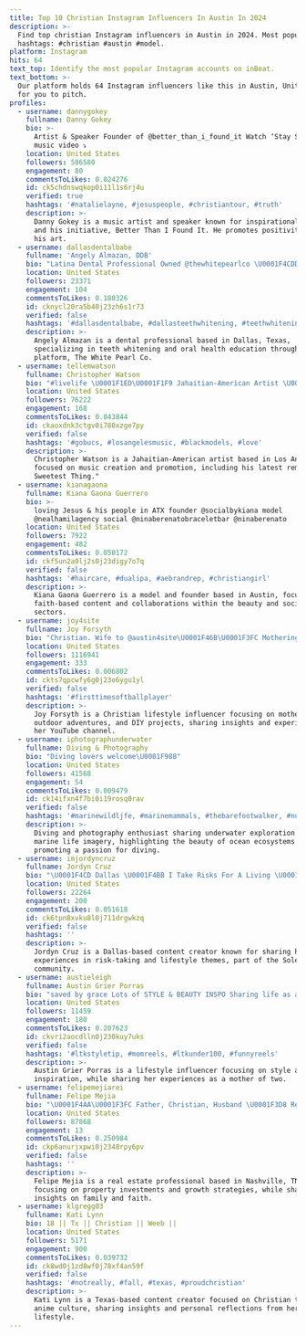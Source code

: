 ```yaml
---
title: Top 10 Christian Instagram Influencers In Austin In 2024
description: >-
  Find top christian Instagram influencers in Austin in 2024. Most popular
  hashtags: #christian #austin #model.
platform: Instagram
hits: 64
text_top: Identify the most popular Instagram accounts on inBeat.
text_bottom: >-
  Our platform holds 64 Instagram influencers like this in Austin, United States
  for you to pitch.
profiles:
  - username: dannygokey
    fullname: Danny Gokey
    bio: >-
      Artist & Speaker Founder of @better_than_i_found_it Watch ‘Stay Strong’
      music video ⤵️
    location: United States
    followers: 586580
    engagement: 80
    commentsToLikes: 0.024276
    id: ck5chdnswqkop0i11l1s6rj4u
    verified: true
    hashtags: '#natalielayne, #jesuspeople, #christiantour, #truth'
    description: >-
      Danny Gokey is a music artist and speaker known for inspirational content
      and his initiative, Better Than I Found It. He promotes positivity through
      his art.
  - username: dallasdentalbabe
    fullname: 'Angely Almazan, DDB'
    bio: "Latina Dental Professional Owned @thewhitepearlco \U0001F4CDDallas, TX Book here ⬇️ \U0001F3B9 @officialrickyray 407 W 10th St Suite 130 Dallas TX 75208"
    location: United States
    followers: 23371
    engagement: 104
    commentsToLikes: 0.180326
    id: cknycl20ra5b40j23zh6s1r73
    verified: false
    hashtags: '#dallasdentalbabe, #dallasteethwhitening, #teethwhiteningkit, #dallas'
    description: >-
      Angely Almazan is a dental professional based in Dallas, Texas,
      specializing in teeth whitening and oral health education through her
      platform, The White Pearl Co.
  - username: tellemwatson
    fullname: Christopher Watson
    bio: "#livelife \U0001F1ED\U0001F1F9 Jahaitian-American Artist \U0001F1EF\U0001F1F2 “The Sweetest Thing [Remix]” out now! Lyric video on YouTube! \U0001F339 @listentoyourheartabc \U0001F3B6 \U0001F334Los Angeles\U0001F334"
    location: United States
    followers: 76222
    engagement: 168
    commentsToLikes: 0.043844
    id: ckaoxdnk3ctgv0i780xzge7py
    verified: false
    hashtags: '#gobucs, #losangelesmusic, #blackmodels, #love'
    description: >-
      Christopher Watson is a Jahaitian-American artist based in Los Angeles,
      focused on music creation and promotion, including his latest remix, "The
      Sweetest Thing."
  - username: kianagaona
    fullname: Kiana Gaona Guerrero
    bio: >-
      loving Jesus & his people in ATX founder @socialbykiana model
      @nealhamilagency social @ninaberenatobraceletbar @ninaberenato
    location: United States
    followers: 7922
    engagement: 482
    commentsToLikes: 0.050172
    id: ckf5un2a9lj2s0j23digy7o7q
    verified: false
    hashtags: '#haircare, #dualipa, #aebrandrep, #christiangirl'
    description: >-
      Kiana Gaona Guerrero is a model and founder based in Austin, focusing on
      faith-based content and collaborations within the beauty and social
      sectors.
  - username: joy4site
    fullname: Joy Forsyth
    bio: "Christian. Wife to @austin4site\U0001F46B\U0001F3FC Mothering\U0001F466\U0001F3FC\U0001F476\U0001F3FC + Outdoors\U0001F3D5 + DIY\U0001F477\U0001F3FC‍♀️ YouTube Channel\U0001F447\U0001F3FC #FollowtheForsyths"
    location: United States
    followers: 1116941
    engagement: 333
    commentsToLikes: 0.006802
    id: ckts7qpcwfy6g0j23o6ygu1yl
    verified: false
    hashtags: '#firsttimesoftballplayer'
    description: >-
      Joy Forsyth is a Christian lifestyle influencer focusing on motherhood,
      outdoor adventures, and DIY projects, sharing insights and experiences on
      her YouTube channel.
  - username: iphotographunderwater
    fullname: Diving & Photography
    bio: "Diving lovers welcome\U0001F988"
    location: United States
    followers: 41568
    engagement: 54
    commentsToLikes: 0.009479
    id: ck14ifxn4f7bi0i19rosq0rav
    verified: false
    hashtags: '#marinewildljfe, #marinemammals, #thebarefootwalker, #nudibranch'
    description: >-
      Diving and photography enthusiast sharing underwater exploration and
      marine life imagery, highlighting the beauty of ocean ecosystems and
      promoting a passion for diving.
  - username: imjordyncruz
    fullname: Jordyn Cruz
    bio: "\U0001F4CD Dallas \U0001F4BB I Take Risks For A Living \U0001F45F @SoleClubTX \U0001F447 Not OnlyFans"
    location: United States
    followers: 22264
    engagement: 200
    commentsToLikes: 0.051618
    id: ck6tpn8xvku8l0j711drgwkzq
    verified: false
    hashtags: ''
    description: >-
      Jordyn Cruz is a Dallas-based content creator known for sharing her
      experiences in risk-taking and lifestyle themes, part of the SoleClubTX
      community.
  - username: austieleigh
    fullname: Austin Grier Porras
    bio: "saved by grace Lots of STYLE & BEAUTY INSPO Sharing life as a mommy of two \U0001F5A4\U0001F5A4 Wife to @jporras24 \U0001F48D \U0001F48C austingriercollab@gmail.com Shop ⬇️"
    location: United States
    followers: 11459
    engagement: 180
    commentsToLikes: 0.207623
    id: ckvri2aocdlln0j230kuy7uks
    verified: false
    hashtags: '#ltkstyletip, #momreels, #ltkunder100, #funnyreels'
    description: >-
      Austin Grier Porras is a lifestyle influencer focusing on style and beauty
      inspiration, while sharing her experiences as a mother of two.
  - username: felipemejiarei
    fullname: Felipe Mejia
    bio: "\U0001F4AA\U0001F3FC Father, Christian, Husband \U0001F3D8 ReI 81 Units \U0001F9E0 Real Estate INNER CIRCLE ⭕️ MasterMind \U0001F30E Nashville, TN"
    location: United States
    followers: 87868
    engagement: 13
    commentsToLikes: 0.250984
    id: ckp6anurjxpwi0j2348rpy6pv
    verified: false
    hashtags: ''
    description: >-
      Felipe Mejia is a real estate professional based in Nashville, TN,
      focusing on property investments and growth strategies, while sharing
      insights on family and faith.
  - username: klgregg03
    fullname: Kati Lynn
    bio: 18 || Tx || Christian || Weeb ||
    location: United States
    followers: 5171
    engagement: 900
    commentsToLikes: 0.039732
    id: ck8wd0j1zd8wf0j78xf4an59f
    verified: false
    hashtags: '#notreally, #fall, #texas, #proudchristian'
    description: >-
      Kati Lynn is a Texas-based content creator focused on Christian themes and
      anime culture, sharing insights and personal reflections from her
      lifestyle.
---
```


